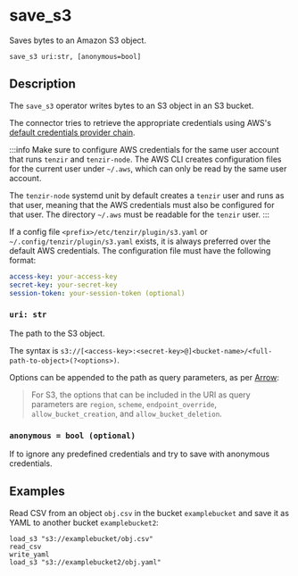 # save_s3

Saves bytes to an Amazon S3 object.

```tql
save_s3 uri:str, [anonymous=bool]
```

## Description

The `save_s3` operator writes bytes to an S3 object in an S3 bucket.

The connector tries to retrieve the appropriate credentials using AWS's
[default credentials provider
chain](https://docs.aws.amazon.com/cli/latest/userguide/cli-configure-files.html).

:::info
Make sure to configure AWS credentials for the same user account that runs
`tenzir` and `tenzir-node`. The AWS CLI creates configuration files for the
current user under `~/.aws`, which can only be read by the same user account.

The `tenzir-node` systemd unit by default creates a `tenzir` user and runs as
that user, meaning that the AWS credentials must also be configured for that
user. The directory `~/.aws` must be readable for the `tenzir` user.
:::

If a config file `<prefix>/etc/tenzir/plugin/s3.yaml` or
`~/.config/tenzir/plugin/s3.yaml` exists, it is always preferred over the
default AWS credentials. The configuration file must have the following format:

```yaml
access-key: your-access-key
secret-key: your-secret-key
session-token: your-session-token (optional)
```

### `uri: str`

The path to the S3 object.

The syntax is
`s3://[<access-key>:<secret-key>@]<bucket-name>/<full-path-to-object>(?<options>)`.

Options can be appended to the path as query parameters, as per
[Arrow](https://arrow.apache.org/docs/r/articles/fs.html#connecting-directly-with-a-uri):

> For S3, the options that can be included in the URI as query parameters are
> `region`, `scheme`, `endpoint_override`, `allow_bucket_creation`, and
> `allow_bucket_deletion`.

### `anonymous = bool (optional)`

If to ignore any predefined credentials and try to save with anonymous
credentials.

## Examples

Read CSV from an object `obj.csv` in the bucket `examplebucket` and save it as
YAML to another bucket `examplebucket2`:

```tql
load_s3 "s3://examplebucket/obj.csv"
read_csv
write_yaml
load_s3 "s3://examplebucket2/obj.yaml"
```
